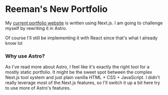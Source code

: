 # Reeman's New Portfolio

My [current portfolio website](https://www.reemans.xyz) is written using Next.js. I am going to challenge myself by rewriting it in Astro.

Of course I'll still be implementing it with React since that's what I already know lol

### Why use Astro?

As I've read more about Astro, I feel like it's exactly the right tool for a mostly static portfolio. It might be the sweet spot between the complex Next.js tool system and just plain vanilla HTML + CSS + JavaScript. I didn't really leverage most of the Next.js features, so I'll switch it up a bit here try to use more of Astro's features.
